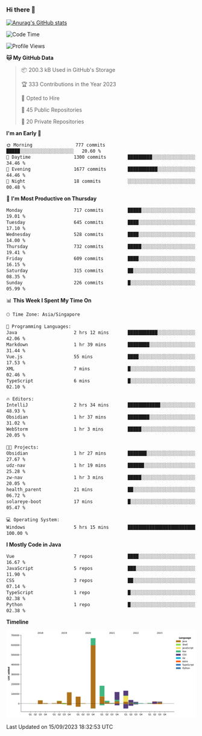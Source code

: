 ### Hi there 👋

[![Anurag's GitHub stats](https://github-readme-stats.vercel.app/api?username=xiumu2017&show_icons=true&theme=radical)](https://github.com/anuraghazra/github-readme-stats)

<!--
**xiumu2017/xiumu2017** is a ✨ _special_ ✨ repository because its `README.md` (this file) appears on your GitHub profile.

Here are some ideas to get you started:

- 🔭 I’m currently working on ...
- 🌱 I’m currently learning ...
- 👯 I’m looking to collaborate on ...
- 🤔 I’m looking for help with ...
- 💬 Ask me about ...
- 📫 How to reach me: ...
- 😄 Pronouns: ...
- ⚡ Fun fact: ...
-->

<!--START_SECTION:waka-->
![Code Time](http://img.shields.io/badge/Code%20Time-1%2C690%20hrs%2054%20mins-blue)

![Profile Views](http://img.shields.io/badge/Profile%20Views-0-blue)

**🐱 My GitHub Data** 

> 📦 200.3 kB Used in GitHub's Storage 
 > 
> 🏆 333 Contributions in the Year 2023
 > 
> 💼 Opted to Hire
 > 
> 📜 45 Public Repositories 
 > 
> 🔑 20 Private Repositories 
 > 
**I'm an Early 🐤** 

```text
🌞 Morning                777 commits         █████░░░░░░░░░░░░░░░░░░░░   20.60 % 
🌆 Daytime                1300 commits        █████████░░░░░░░░░░░░░░░░   34.46 % 
🌃 Evening                1677 commits        ███████████░░░░░░░░░░░░░░   44.46 % 
🌙 Night                  18 commits          ░░░░░░░░░░░░░░░░░░░░░░░░░   00.48 % 
```
📅 **I'm Most Productive on Thursday** 

```text
Monday                   717 commits         █████░░░░░░░░░░░░░░░░░░░░   19.01 % 
Tuesday                  645 commits         ████░░░░░░░░░░░░░░░░░░░░░   17.10 % 
Wednesday                528 commits         ████░░░░░░░░░░░░░░░░░░░░░   14.00 % 
Thursday                 732 commits         █████░░░░░░░░░░░░░░░░░░░░   19.41 % 
Friday                   609 commits         ████░░░░░░░░░░░░░░░░░░░░░   16.15 % 
Saturday                 315 commits         ██░░░░░░░░░░░░░░░░░░░░░░░   08.35 % 
Sunday                   226 commits         █░░░░░░░░░░░░░░░░░░░░░░░░   05.99 % 
```


📊 **This Week I Spent My Time On** 

```text
🕑︎ Time Zone: Asia/Singapore

💬 Programming Languages: 
Java                     2 hrs 12 mins       ███████████░░░░░░░░░░░░░░   42.06 % 
Markdown                 1 hr 39 mins        ████████░░░░░░░░░░░░░░░░░   31.44 % 
Vue.js                   55 mins             ████░░░░░░░░░░░░░░░░░░░░░   17.53 % 
XML                      7 mins              █░░░░░░░░░░░░░░░░░░░░░░░░   02.46 % 
TypeScript               6 mins              █░░░░░░░░░░░░░░░░░░░░░░░░   02.10 % 

🔥 Editors: 
IntelliJ                 2 hrs 34 mins       ████████████░░░░░░░░░░░░░   48.93 % 
Obsidian                 1 hr 37 mins        ████████░░░░░░░░░░░░░░░░░   31.02 % 
WebStorm                 1 hr 3 mins         █████░░░░░░░░░░░░░░░░░░░░   20.05 % 

🐱‍💻 Projects: 
Obsidian                 1 hr 27 mins        ███████░░░░░░░░░░░░░░░░░░   27.67 % 
udz-nav                  1 hr 19 mins        ██████░░░░░░░░░░░░░░░░░░░   25.28 % 
zw-nav                   1 hr 3 mins         █████░░░░░░░░░░░░░░░░░░░░   20.05 % 
health_parent            21 mins             ██░░░░░░░░░░░░░░░░░░░░░░░   06.72 % 
solareye-boot            17 mins             █░░░░░░░░░░░░░░░░░░░░░░░░   05.47 % 

💻 Operating System: 
Windows                  5 hrs 15 mins       █████████████████████████   100.00 % 
```

**I Mostly Code in Java** 

```text
Vue                      7 repos             ████░░░░░░░░░░░░░░░░░░░░░   16.67 % 
JavaScript               5 repos             ███░░░░░░░░░░░░░░░░░░░░░░   11.90 % 
CSS                      3 repos             ██░░░░░░░░░░░░░░░░░░░░░░░   07.14 % 
TypeScript               1 repo              █░░░░░░░░░░░░░░░░░░░░░░░░   02.38 % 
Python                   1 repo              █░░░░░░░░░░░░░░░░░░░░░░░░   02.38 % 
```



**Timeline**

![Lines of Code chart](https://raw.githubusercontent.com/xiumu2017/xiumu2017/main/assets/bar_graph.png)


 Last Updated on 15/09/2023 18:32:53 UTC
<!--END_SECTION:waka-->
